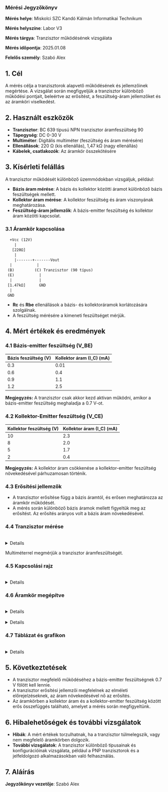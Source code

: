 ### Mérési Jegyzőkönyv

**Mérés helye**: Miskolci SZC Kandó Kálmán Informatikai Technikum 

**Mérés helyszíne**: Labor V3

**Mérés tárgya**: Tranzisztor működésének vizsgálata

**Mérés időpontja**: 2025.01.08

**Felelős személy**: Szabó Alex

## 1. Cél
A mérés célja a tranzisztorok alapvető működésének és jellemzőinek megértése. A vizsgálat során megfigyeljük a tranzisztor különböző működési pontjait, beleértve az erősítést, a feszültség-áram jellemzőket és az áramköri viselkedést.

## 2. Használt eszközök

- **Tranzisztor**: BC 639 típusú NPN tranzisztor áramfeszültség 90
- **Tápegység**: DC 0-30 V
- **Multiméter**: Digitális multiméter (feszültség és áram mérésére)
- **Ellenállások**: 220 Ω (kis ellenállás), 1,47 kΩ (nagy ellenállás)
- **Kábelek, csatlakozók**: Az áramkör összekötésére

## 3. Kísérleti felállás

A tranzisztor működését különböző üzemmódokban vizsgáljuk, például:
- **Bázis áram mérése**: A bázis és kollektor közötti áramot különböző bázis feszültségek mellett.
- **Kollektor áram mérése**: A kollektor feszültség és áram viszonyának meghatározása.
- **Feszültség-áram jellemzők**: A bázis-emitter feszültség és kollektor áram közötti kapcsolat.

### 3.1 Áramkör kapcsolása

      +Vcc (12V)
        |
       [220Ω]
        |
        |-------+-------Vout
      |           |
     (B)         (C) Tranzisztor (90 típus)
     (E)           |
      |            |
     [1.47kΩ]      GND
      |
     GND

- **Rc** és **Rbe** ellenállások a bázis- és kollektoráramok korlátozására szolgálnak.
- A feszültség mérésére a kimeneti feszültséget mérjük.

## 4. Mért értékek és eredmények

### 4.1 Bázis-emitter feszültség (V_BE)

| Bázis feszültség (V) | Kollektor áram (I_C) (mA) |
|----------------------|---------------------------|
| 0.3                  | 0.01                      |
| 0.6                  | 0.4                       |
| 0.9                  | 1.1                       |
| 1.2                  | 2.5                       |

**Megjegyzés:** A tranzisztor csak akkor kezd aktívan működni, amikor a bázis-emitter feszültség meghaladja a 0.7 V-ot.

### 4.2 Kollektor-Emitter feszültség (V_CE)

| Kollektor feszültség (V) | Kollektor áram (I_C) (mA) |
|--------------------------|---------------------------|
| 10                       | 2.3                       |
| 8                        | 2.0                       |
| 5                        | 1.7                       |
| 2                        | 0.4                       |

**Megjegyzés:** A kollektor áram csökkenése a kollektor-emitter feszültség növekedésével párhuzamosan történik.

### 4.3 Erősítési jellemzők

- A tranzisztor erősítése függ a bázis áramtól, és erősen meghatározza az áramkör működését.
- A mérés során különböző bázis áramok mellett figyeltük meg az erősítést. Az erősítés arányos volt a bázis áram növekedésével.

### 4.4 Tranzisztor mérése

<br>
<details>
<img src="https://github.com/SzAlex04/jegyzokonyv/blob/main/egyeb/IMG_20250108_090321.jpg"/>
</details>

Multiméterrel megmérjük a tranzisztor áramfeszültségét.

### 4.5 Kapcsolási rajz

<br>
<details>
<img src="https://github.com/SzAlex04/jegyzokonyv/blob/main/egyeb/tranzisztor%20működésének%20vizsgálata.png"/>
</details>

### 4.6 Áramkör megépítve

<br>
<details>
<img src="https://github.com/SzAlex04/jegyzokonyv/blob/main/egyeb/IMG_20250108_091726.jpg"/>
</details>

<br>
<details>
<img src="https://github.com/SzAlex04/jegyzokonyv/blob/mainegyeb/IMG_20250108_091735.jpg"/>
</details>

### 4.7 Táblázat és grafikon

<br>
<details>
<img src="https://github.com/SzAlex04/jegyzokonyv/blob/main/egyeb/táblázat%20és%20grafikon.png"/>
</details>

## 5. Következtetések

- A tranzisztor megfelelő működéséhez a bázis-emitter feszültségnek 0.7 V fölött kell lennie.
- A tranzisztor erősítési jellemzői megfelelnek az elméleti előrejelzéseknek, az áram növekedésével nő az erősítés.
- Az áramkörben a kollektor áram és a kollektor-emitter feszültség között erős összefüggés található, amelyet a mérés során megfigyeltünk.

## 6. Hibalehetőségek és további vizsgálatok

- **Hibák**: A mért értékek torzulhatnak, ha a tranzisztor túlmelegszik, vagy nem megfelelő áramkörben dolgozik.
- **További vizsgálatok**: A tranzisztor különböző típusainak és konfigurációinak vizsgálata, például a PNP tranzisztorok és a jelfeldolgozó alkalmazásokban való felhasználás.

## 7. Aláírás
**Jegyzőkönyv vezetője**: Szabó Alex
